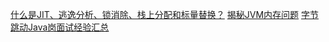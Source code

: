 [什么是JIT、逃逸分析、锁消除、栈上分配和标量替换？](https://juejin.cn/post/7329753721018515471)
[揭秘JVM内存问题](https://juejin.cn/post/7290809554618007589)
[字节跳动Java岗面试经验汇总](https://juejin.cn/post/6859646737230299150)